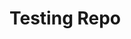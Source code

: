 # Testing Repo


<!-- # Windmill Dashboard

A multi theme, completely accessible, with components and pages examples, ready for production dashboard.

🧪 [See it live](https://windmill-dashboard.vercel.app/)

- 🦮 Thoroughly accessible
- 🌗 Light and dark themes
- 💅 Styled with Tailwind CSS
- 🧩 Various components
- (soon React and Vue versions)

## 🚀 Usage

Clone or download this repo and everything you need is inside the `public` folder.

## 🦮 Accessibility

This dashboard was developed with a11y in mind since the beginning.

1. Every text passes the WCAG Level AA (at least)
2. It is completely keyboard navigable
3. I actually used [NVDA](https://www.nvaccess.org/) to read my screen during development

Everybody can benefit with good accessibility practices, like the modal, for example ([test it live](https://windmill-dashboard.vercel.app/modals.html)). It uses focus trap techniques to not loose focus when navigating via keyboard and thinking of mobile users with large screen devices, it is placed in the bottom of the screen.

## 🌗 Multi theme

It uses Tailwind CSS for styling, and some may say it is totally biased, but it uses the most simple theming plugin there is for it, [Tailwind Multi Theme plugin](https://github.com/estevanmaito/tailwindcss-multi-theme#tailwind-css-multi-theme) (made by me). The result is that, as with regular Tailwind, you have control over every style in your pages.

You can see that by navigating through the examples, changing theme and going visiting pages like login or create account, to see different images served for different themes.

Theme auto detection based on user's OS preferences and local settings storage are enabled by default.

## 🔮 Future

In the next days I'll release the React _and_ Vue versions of it, soon after finishing these tasks:

TODO

- [ ] Make charts accessible through hidden data
- [ ] Refactor and split `shadow-outline-<color>` plugin
- [ ] Paginate tables with Alpine
- [ ] Focus first element when dropdowns are opened
- [x] Add roles to the table

## OSS used

(TODO: add links)

- Tailwind CSS
- Tailwind Multi Theme
- Tailwind Custom Forms
- PostCSS
- Alpine.js
- Chart.js (charts)
- UI Faces (avatars)
- Heroicons (icons) -->
